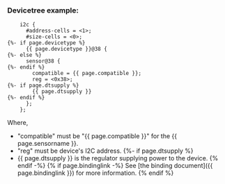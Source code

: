 ### Devicetree example:

```
    i2c {
      #address-cells = <1>;
      #size-cells = <0>;
{%- if page.devicetype %}
      {{ page.devicetype }}@38 {
{%- else %}
      sensor@38 {
{%- endif %}
        compatible = {{ page.compatible }};
        reg = <0x38>;
{%- if page.dtsupply %}
        {{ page.dtsupply }}
{%- endif %}
      };
    };
```

Where,

- "compatible" must be "{{ page.compatible }}" for the {{ page.sensorname }}.
- "reg" must be device's I2C address.
{%- if page.dtsupply %}
- {{ page.dtsupply }} is the regulator supplying power to the device.
{% endif -%}
{% if page.bindinglink -%}
See [the binding document]({{ page.bindinglink }}) for more information.
{% endif %}
